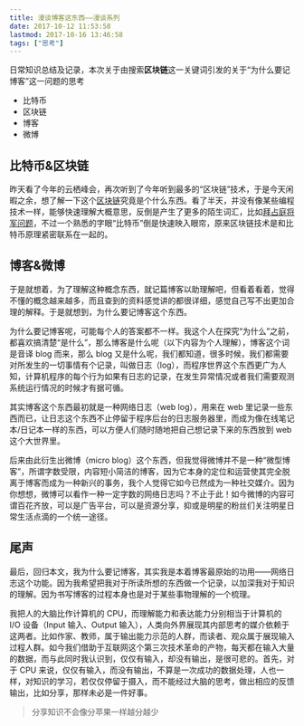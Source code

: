 ```yaml
---
title: 漫谈博客这东西——漫谈系列
date: 2017-10-12 11:53:58
lastmod: 2017-10-16 13:46:58
tags: ["思考"]
---
```


日常知识总结及记录，本次关于由搜索**区块链**这一关键词引发的关于“为什么要记博客”这一问题的思考

<!-- more -->

- 比特币
- 区块链
- 博客
- 微博

## 比特币&区块链

昨天看了今年的云栖峰会，再次听到了今年听到最多的“区块链”技术，于是今天闲暇之余，想了解一下这个[区块链](http://www.8btc.com/what-is-blockchain)究竟是个什么东西。看了半天，并没有像某些编程技术一样，能够快速理解大概意思，反倒是产生了更多的陌生词汇，比如[拜占庭将军问题](https://baike.baidu.com/item/%E6%8B%9C%E5%8D%A0%E5%BA%AD%E5%B0%86%E5%86%9B%E9%97%AE%E9%A2%98/265656?fr=aladdin)，不过一个熟悉的字眼“比特币”倒是快速映入眼帘，原来区块链技术是和比特币原理紧密联系在一起的。

## 博客&微博

于是就想着，为了理解这种概念东西，就记篇博客以助理解吧，但看着看着，觉得不懂的概念越来越多，而且查到的资料感觉讲的都很详细，感觉自己写不出更加合理的解释。于是就想到，为什么要记博客这个东西。

为什么要记博客呢，可能每个人的答案都不一样。我这个人在探究“为什么”之前，都喜欢搞清楚“是什么”，那么博客是什么呢（以下内容为个人理解），博客这个词是音译 blog 而来，那么 blog 又是什么呢，我们都知道，很多时候，我们都需要对所发生的一切事情有个记录，叫做日志（log），而程序世界这个东西更广为人知，计算机程序的每个行为如果有日志的记录，在发生异常情况或者我们需要观测系统运行情况的时候才有据可循。

其实博客这个东西最初就是一种网络日志（web log），用来在 web 里记录一些东西而已，让日志这个东西不止停留于程序后台的日志服务器里，而成为像在线笔记本/日记本一样的东西，可以方便人们随时随地把自己想记录下来的东西放到 web 这个大世界里。

后来由此衍生出微博（micro blog）这个东西，但我觉得微博并不是一种“微型博客”，所谓字数受限，内容短小简洁的博客，因为它本身的定位和运营使其完全脱离于博客而成为一种新兴的事务，我个人觉得它如今已然成为一种社交媒介。因为你想想，微博可以看作一种一定字数的网络日志吗？不止于此！如今微博的内容可谓百花齐放，可以是广告平台，可以是资源分享，抑或是明星的粉丝们关注明星日常生活点滴的一个统一途径。

## 尾声

最后，回归本文，我为什么要记博客，其实我是本着博客最原始的功用——网络日志这个功能。因为我希望把我对于所读所想的东西做一个记录，以加深我对于知识的理解。因为书写博客的过程本身也是对于某些事物理解的一个梳理。

我把人的大脑比作计算机的 CPU，而理解能力和表达能力分别相当于计算机的 I/O 设备（Input 输入、Output 输入），人类向外界展现其内部思考的媒介依赖于这两者。比如作家、教师，属于输出能力示范的人群，而读者、观众属于展现输入过程人群。如今我们借助于互联网这个第三次技术革命的产物，每天都在输入大量的数据，而与此同时我认识到，仅仅有输入，却没有输出，是很可悲的。首先，对于 CPU 来说，仅仅有输入，而没有输出，不算是一次成功的数据处理，人也一样，对知识的学习，若仅仅停留于摄入，而不能经过大脑的思考，做出相应的反馈输出，比如分享，那样未必是一件好事。

> 分享知识不会像分苹果一样越分越少
